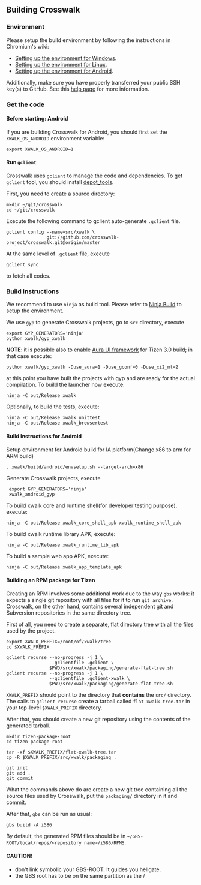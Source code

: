 ## Building Crosswalk

### Environment
Please setup the build environment by following the instructions in Chromium's wiki:
 * [Setting up the environment for Windows](http://www.chromium.org/developers/how-tos/build-instructions-windows#TOC-Build-environment).
 * [Setting up the environment for Linux](http://code.google.com/p/chromium/wiki/LinuxBuildInstructionsPrerequisites).
 * [Setting up the environment for Android](http://code.google.com/p/chromium/wiki/AndroidBuildInstructions#Install_prerequisites).

Additionally, make sure you have properly transferred your public SSH key(s) to GitHub. See this [help page](https://help.github.com/categories/56/articles) for more information.

### Get the code
#### Before starting: Android
If you are building Crosswalk for Android, you should first set the `XWALK_OS_ANDROID` environment variable:

    export XWALK_OS_ANDROID=1

#### Run `gclient`
Crosswalk uses `gclient` to manage the code and dependencies. To get `gclient` tool, you should install [depot_tools](http://www.chromium.org/developers/how-tos/install-depot-tools).

First, you need to create a source directory:

    mkdir ~/git/crosswalk
    cd ~/git/crosswalk

Execute the following command to gclient auto-generate `.gclient` file.

    gclient config --name=src/xwalk \
                   git://github.com/crosswalk-project/crosswalk.git@origin/master

At the same level of `.gclient` file, execute

    gclient sync

to fetch all codes.

### Build Instructions
We recommend to use `ninja` as build tool. Please refer to [Ninja Build](http://code.google.com/p/chromium/wiki/NinjaBuild) to setup the environment.

We use `gyp` to generate Crosswalk projects, go to `src` directory, execute

    export GYP_GENERATORS='ninja'
    python xwalk/gyp_xwalk

**NOTE**: it is possible also to enable [Aura UI framework](http://www.chromium.org/developers/design-documents/aura) for Tizen 3.0 build; in that case execute:

    python xwalk/gyp_xwalk -Duse_aura=1 -Duse_gconf=0 -Duse_xi2_mt=2

at this point you have built the projects with gyp and are ready for the actual compilation. To build the launcher now execute:

    ninja -C out/Release xwalk

Optionally, to build the tests, execute:

    ninja -C out/Release xwalk_unittest
    ninja -C out/Release xwalk_browsertest

#### Build Instructions for Android
Setup environment for Android build for IA platform(Change x86 to arm for ARM build)

    . xwalk/build/android/envsetup.sh --target-arch=x86

Generate Crosswalk projects, execute

     export GYP_GENERATORS='ninja'
     xwalk_android_gyp

To build xwalk core and runtime shell(for developer testing purpose), execute:

    ninja -C out/Release xwalk_core_shell_apk xwalk_runtime_shell_apk

To build xwalk runtime library APK, execute:
   
    ninja -C out/Release xwalk_runtime_lib_apk

To build a sample web app APK, execute:
   
    ninja -C out/Release xwalk_app_template_apk

#### Building an RPM package for Tizen
Creating an RPM involves some additional work due to the way `gbs` works: it expects a single git repository with all files for it to run `git archive`. Crosswalk, on the other hand, contains several independent git and Subversion repositories in the same directory tree.

First of all, you need to create a separate, flat directory tree with all the files used by the project.

    export XWALK_PREFIX=/root/of/xwalk/tree
    cd $XWALK_PREFIX
    
    gclient recurse --no-progress -j 1 \
                    --gclientfile .gclient \
                    $PWD/src/xwalk/packaging/generate-flat-tree.sh
    gclient recurse --no-progress -j 1 \
                    --gclientfile .gclient-xwalk \
                    $PWD/src/xwalk/packaging/generate-flat-tree.sh

`XWALK_PREFIX` should point to the directory that **contains** the `src/` directory. The calls to `gclient recurse` create a tarball called `flat-xwalk-tree.tar` in your top-level `$XWALK_PREFIX` directory.

After that, you should create a new git repository using the contents of the generated tarball.

    mkdir tizen-package-root
    cd tizen-package-root
    
    tar -xf $XWALK_PREFIX/flat-xwalk-tree.tar
    cp -R $XWALK_PREFIX/src/xwalk/packaging .
    
    git init
    git add .
    git commit

What the commands above do are create a new git tree containing all the source files used by Crosswalk, put the `packaging/` directory in it and commit.

After that, `gbs` can be run as usual:

    gbs build -A i586

By default, the generated RPM files should be in `~/GBS-ROOT/local/repos/<repository name>/i586/RPMS`.

#### CAUTION!
* don't link symbolic your GBS-ROOT. It guides you hellgate.
* the GBS root has to be on the same partition as the /
